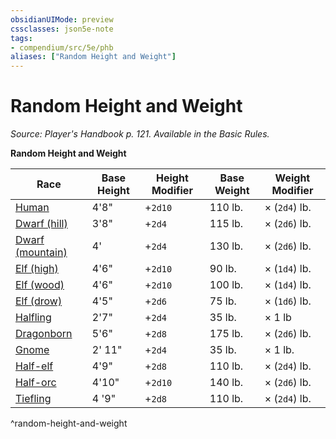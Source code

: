 ```yaml
---
obsidianUIMode: preview
cssclasses: json5e-note
tags:
- compendium/src/5e/phb
aliases: ["Random Height and Weight"]
---
```

# Random Height and Weight
*Source: Player's Handbook p. 121. Available in the Basic Rules.* 

**Random Height and Weight**

| Race | Base Height | Height Modifier | Base Weight | Weight Modifier |
|------|-------------|-----------------|-------------|-----------------|
| [Human](5E2014官方资源/races/human.md) | 4'8" | +`2d10` | 110 lb. | × (`2d4`) lb. |
| [Dwarf (hill)](5E2014官方资源/races/dwarf-hill.md) | 3'8" | +`2d4` | 115 lb. | × (`2d6`) lb. |
| [Dwarf (mountain)](5E2014官方资源/races/dwarf-mountain.md) | 4' | +`2d4` | 130 lb. | × (`2d6`) lb. |
| [Elf (high)](5E2014官方资源/races/elf-high.md) | 4'6" | +`2d10` | 90 lb. | × (`1d4`) lb. |
| [Elf (wood)](5E2014官方资源/races/elf-wood.md) | 4'6" | +`2d10` | 100 lb. | × (`1d4`) lb. |
| [Elf (drow)](5E2014官方资源/races/elf-drow.md) | 4'5" | +`2d6` | 75 lb. | × (`1d6`) lb. |
| [Halfling](5E2014官方资源/races/halfling.md) | 2'7" | +`2d4` | 35 lb. | × 1 lb |
| [Dragonborn](5E2014官方资源/races/dragonborn.md) | 5'6" | +`2d8` | 175 lb. | × (`2d6`) lb. |
| [Gnome](5E2014官方资源/races/gnome.md) | 2' 11" | +`2d4` | 35 lb. | × 1 lb. |
| [Half-elf](5E2014官方资源/races/half-elf.md) | 4'9" | +`2d8` | 110 lb. | × (`2d4`) lb. |
| [Half-orc](5E2014官方资源/races/half-orc.md) | 4'10" | +`2d10` | 140 lb. | × (`2d6`) lb. |
| [Tiefling](5E2014官方资源/races/tiefling.md) | 4 '9" | +`2d8` | 110 lb. | × (`2d4`) lb. |
^random-height-and-weight